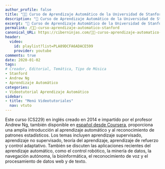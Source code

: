 ```yaml
---
author_profile: false
title: "👨‍💻 Curso de Aprendizaje Automático de la Universidad de Stanford"
description: "🤖 Curso de Aprendizaje Automático de la Universidad de Stanford"
excerpt: "🤖 Curso de Aprendizaje Automático de la Universidad de Stanford"
permalink: /👨‍💻-curso-aprendizaje-automatico-stanford
canonical_URL: https://ciberninjas.com/👨‍💻-curso-aprendizaje-automatico-stanford
header:
  video:
    id: playlist?list=PLA89DCFA6ADACE599
    provider: youtube
comments: true
date: 2020-01-02
tags:
# Creador, Editorial, Temática, Tipo de Música
- Stanford
- Andrew Ng
- Aprendizaje Automático
categories:
- Videotutorial Aprendizaje Automático
sidebar:
- title: "Menú Videotutoriales"
  nav: vtuto
---
```


Este curso (CS229) en inglés creado en 2014 e impartido por el profesor Andrew Ng, también disponible en [español desde Coursera](/cursos-tecnologia/#machine-learning), proporciona una amplia introducción al aprendizaje automático y al reconocimiento de patrones estadísticos. Los temas incluyen aprendizaje supervisado, aprendizaje no supervisado, teoría del aprendizaje, aprendizaje de refuerzo y control adaptativo. También se discuten las aplicaciones recientes del aprendizaje automático, como el control robótico, la minería de datos, la navegación autónoma, la bioinformática, el reconocimiento de voz y el procesamiento de datos web y de texto.